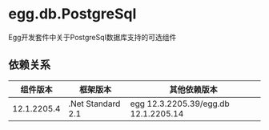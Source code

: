 # egg.db.PostgreSql

Egg开发套件中关于PostgreSql数据库支持的可选组件

## 依赖关系

| 组件版本 | 框架版本 | 其他依赖版本 | 
| ---- | ----- | ---- |
| 12.1.2205.4 | .Net Standard 2.1 | egg 12.3.2205.39/egg.db 12.1.2205.14 | 